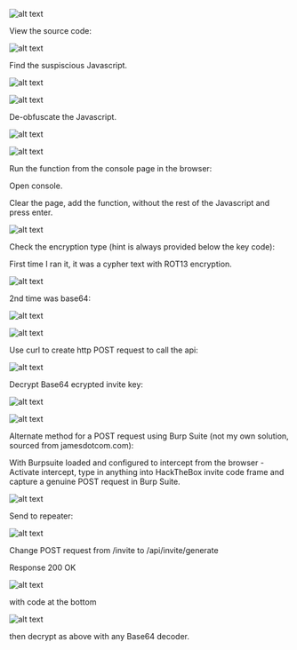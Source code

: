 
![alt text](https://github.com/SamGeron/2020Projects/blob/main/HacktheBox/images/Picture1.png)

View the source code:

![alt text](https://github.com/SamGeron/2020Projects/blob/main/HacktheBox/images/Picture2.png)

Find the suspiscious Javascript.

![alt text](https://github.com/SamGeron/2020Projects/blob/main/HacktheBox/images/Picture3.png)

![alt text](https://github.com/SamGeron/2020Projects/blob/main/HacktheBox/images/Picture4.png)

De-obfuscate the Javascript.

![alt text](https://github.com/SamGeron/2020Projects/blob/main/HacktheBox/images/Picture5.png)

![alt text](https://github.com/SamGeron/2020Projects/blob/main/HacktheBox/images/Picture6.png)

Run the function from the console page in the browser:

Open console.

Clear the page, add the function, without the rest of the Javascript and press enter.

![alt text](https://github.com/SamGeron/2020Projects/blob/main/HacktheBox/images/Picture7.png)

Check the encryption type (hint is always provided below the key code):

First time I ran it, it was a cypher text with ROT13 encryption.

![alt text](https://github.com/SamGeron/2020Projects/blob/main/HacktheBox/images/Picture8.png)

2nd time was base64:

![alt text](https://github.com/SamGeron/2020Projects/blob/main/HacktheBox/images/Picture9.png)

![alt text](https://github.com/SamGeron/2020Projects/blob/main/HacktheBox/images/Picture10.png)

Use curl to create http POST request to call the api:

![alt text](https://github.com/SamGeron/2020Projects/blob/main/HacktheBox/images/Picture11.png)

Decrypt Base64 ecrypted invite key:

![alt text](https://github.com/SamGeron/2020Projects/blob/main/HacktheBox/images/Picture12.png)

![alt text](https://github.com/SamGeron/2020Projects/blob/main/HacktheBox/images/Picture13.png)

Alternate method for a POST request using Burp Suite (not my own solution, sourced from jamesdotcom.com):

With Burpsuite loaded and configured to intercept from the browser -
Activate intercept, type in anything into HackTheBox invite code frame and capture a genuine POST request in Burp Suite.

![alt text](https://github.com/SamGeron/2020Projects/blob/main/HacktheBox/images/Picture14.png)

Send to repeater:

![alt text](https://github.com/SamGeron/2020Projects/blob/main/HacktheBox/images/Picture15.png)

Change POST request from /invite to /api/invite/generate

Response 200 OK 

![alt text](https://github.com/SamGeron/2020Projects/blob/main/HacktheBox/images/Picture12.png)

with code at the bottom

![alt text](https://github.com/SamGeron/2020Projects/blob/main/HacktheBox/images/Picture12.png)

then decrypt as above with any Base64 decoder.

